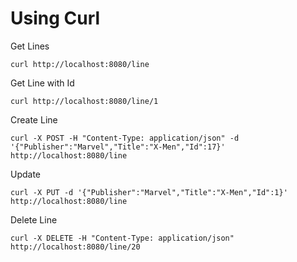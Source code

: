 # Using Curl

Get Lines

```
curl http://localhost:8080/line
```

Get Line with Id

```
curl http://localhost:8080/line/1
```

Create Line

```
curl -X POST -H "Content-Type: application/json" -d '{"Publisher":"Marvel","Title":"X-Men","Id":17}' http://localhost:8080/line
```

Update

```
curl -X PUT -d '{"Publisher":"Marvel","Title":"X-Men","Id":1}' http://localhost:8080/line
```

Delete Line

```
curl -X DELETE -H "Content-Type: application/json" http://localhost:8080/line/20
```
